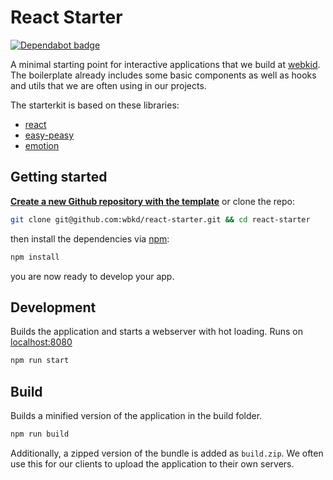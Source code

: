 # React Starter

[![Dependabot badge](https://flat.badgen.net/dependabot/wbkd/react-starter?icon=dependabot)](https://dependabot.com/)

A minimal starting point for interactive applications that we build at [webkid](https://webkid.io). The boilerplate already includes some basic components as well as hooks and utils that we are often using in our projects.

The starterkit is based on these libraries:

- [react](https://facebook.github.io/react/)
- [easy-peasy](https://easy-peasy.now.sh/)
- [emotion](https://emotion.sh/docs/styled)

## Getting started

**[Create a new Github repository with the template](https://github.com/wbkd/react-starter/generate)** or clone the repo:

```sh
git clone git@github.com:wbkd/react-starter.git && cd react-starter
```

then install the dependencies via [npm](https://npmjs.org):

```sh
npm install
```

you are now ready to develop your app.

## Development

Builds the application and starts a webserver with hot loading.
Runs on [localhost:8080](http://localhost:8080/)

```sh
npm run start
```

## Build

Builds a minified version of the application in the build folder.

```sh
npm run build
```

Additionally, a zipped version of the bundle is added as `build.zip`. We often use this for our clients to upload the application to their own servers.
